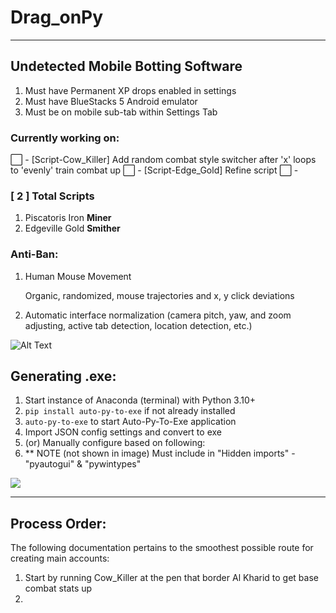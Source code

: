 # Drag_onPy

---
## Undetected Mobile Botting Software

1. Must have Permanent XP drops enabled in settings
2. Must have BlueStacks 5 Android emulator
3. Must be on mobile sub-tab within Settings Tab

### Currently working on:
⬜ - [Script-Cow_Killer] Add random combat style switcher after 'x' loops to 'evenly' train combat up
⬜ - [Script-Edge_Gold] Refine script
⬜ - 





### [ 2 ] Total Scripts
1. Piscatoris Iron **Miner**
2. Edgeville Gold **Smither**


### Anti-Ban:
1. Human Mouse Movement
    
    Organic, randomized, mouse trajectories and x, y click deviations
2. Automatic interface normalization (camera pitch, yaw, and zoom adjusting, active tab detection, location detection, etc.)


![Alt Text](https://gyazo.com/90eeace3cc27c53979ed06a67a7954b5.gif)


## Generating .exe:
1. Start instance of Anaconda (terminal) with Python 3.10+
2. `pip install auto-py-to-exe` if not already installed
3. `auto-py-to-exe` to start Auto-Py-To-Exe application
4. Import JSON config settings and convert to exe
5. (or) Manually configure based on following:
6. ** NOTE (not shown in image) Must include in "Hidden imports" - "pyautogui" & "pywintypes"

<img src='C:\Users\Karsen\Desktop\Drag_onPy\Assets\Images\Instructions\Generating Exe\Auto-Py-To-Exe Configuration.png' />


---
## Process Order:

The following documentation pertains to the smoothest possible route for creating main accounts:

1. Start by running Cow_Killer at the pen that border Al Kharid to get base combat stats up 
2. 